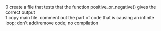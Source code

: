 0 create a file that tests that the function positive_or_negative() gives the correct output  
1 copy main file. comment out the part of code that is causing an infinite loop; don't add/remove code; no compilation  
